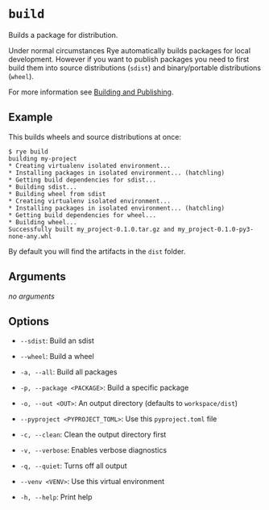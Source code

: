 # `build`

Builds a package for distribution.

Under normal circumstances Rye automatically builds packages for
local development.  However if you want to publish packages you need
to first build them into source distributions (`sdist`) and
binary/portable distributions (`wheel`).

For more information see [Building and Publishing](../publish.md).

## Example

This builds wheels and source distributions at once:

```
$ rye build
building my-project
* Creating virtualenv isolated environment...
* Installing packages in isolated environment... (hatchling)
* Getting build dependencies for sdist...
* Building sdist...
* Building wheel from sdist
* Creating virtualenv isolated environment...
* Installing packages in isolated environment... (hatchling)
* Getting build dependencies for wheel...
* Building wheel...
Successfully built my_project-0.1.0.tar.gz and my_project-0.1.0-py3-none-any.whl
```

By default you will find the artifacts in the `dist` folder.

## Arguments

*no arguments*

## Options

* `--sdist`: Build an sdist

* `--wheel`: Build a wheel

* `-a, --all`: Build all packages

* `-p, --package <PACKAGE>`: Build a specific package

* `-o, --out <OUT>`: An output directory (defaults to `workspace/dist`)

* `--pyproject <PYPROJECT_TOML>`: Use this `pyproject.toml` file

* `-c, --clean`: Clean the output directory first

* `-v, --verbose`: Enables verbose diagnostics

* `-q, --quiet`: Turns off all output

* `--venv <VENV>`: Use this virtual environment

* `-h, --help`: Print help
